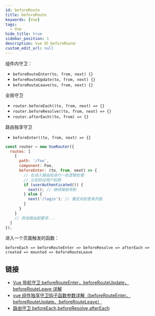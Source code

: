 ```yaml
---
id: beforeRoute
title: beforeRoute
keywords: [Vue]
tags:
  - Vue
hide_title: true
sidebar_position: 1
description: Vue 的 beforeRoute
custom_edit_url: null
---
```


组件内守卫：

- `beforeRouteEnter(to, from, next) {}`
- `beforeRouteUpdate(to, from, next) {}`
- `beforeRouteLeave(to, from, next) {}`

全局守卫

- `router.beforeEach((to, from, next) => {}`
- `router.beforeResolve((to, from, next) => {}`
- `router.afterEach((to, from) => {}`

路由独享守卫

- `beforeEnter((to, from, next) => {}`

```js
const router = new VueRouter({
  routes: [
    {
      path: '/foo',
      component: Foo,
      beforeEnter: (to, from, next) => {
        // 在进入路由前进行一些逻辑处理
        // 比如验证用户权限
        if (userAuthenticated()) {
          next(); // 继续路由导航
        } else {
          next('/login'); // 重定向到登录页面
        }
      }
    }
    // 其他路由配置项...
  ]
});
```

进入一个页面触发的函数：

`beforeEach => beforeRouteEnter => beforeResolve => afterEach => created => mounted => beforeRouteLeave`

## 链接

- [Vue 导航守卫 beforeRouteEnter，beforeRouteUpdate，beforeRouteLeave 详解](https://blog.csdn.net/qq_43196107/article/details/90235110)
- [vue 组件独享守卫钩子函数参数详解（beforeRouteEnter、beforeRouteUpdate、beforeRouteLeave）](https://www.cnblogs.com/lhl66/p/9195901.html)
- [路由守卫 beforeEach,beforeResolve,afterEach](https://www.jianshu.com/p/e5e0d5d4e689)
